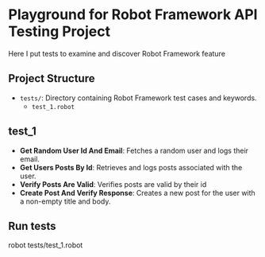 # Playground for Robot Framework API Testing Project

Here I put tests to examine and discover Robot Framework feature

## Project Structure

- `tests/`: Directory containing Robot Framework test cases and keywords.
  - `test_1.robot`
 
## test_1

- **Get Random User Id And Email**: Fetches a random user and logs their email.
- **Get Users Posts By Id**: Retrieves and logs posts associated with the user.
- **Verify Posts Are Valid**: Verifies posts are valid by their id 
- **Create Post And Verify Response**: Creates a new post for the user with a non-empty title and body.

## Run tests
robot tests/test_1.robot
